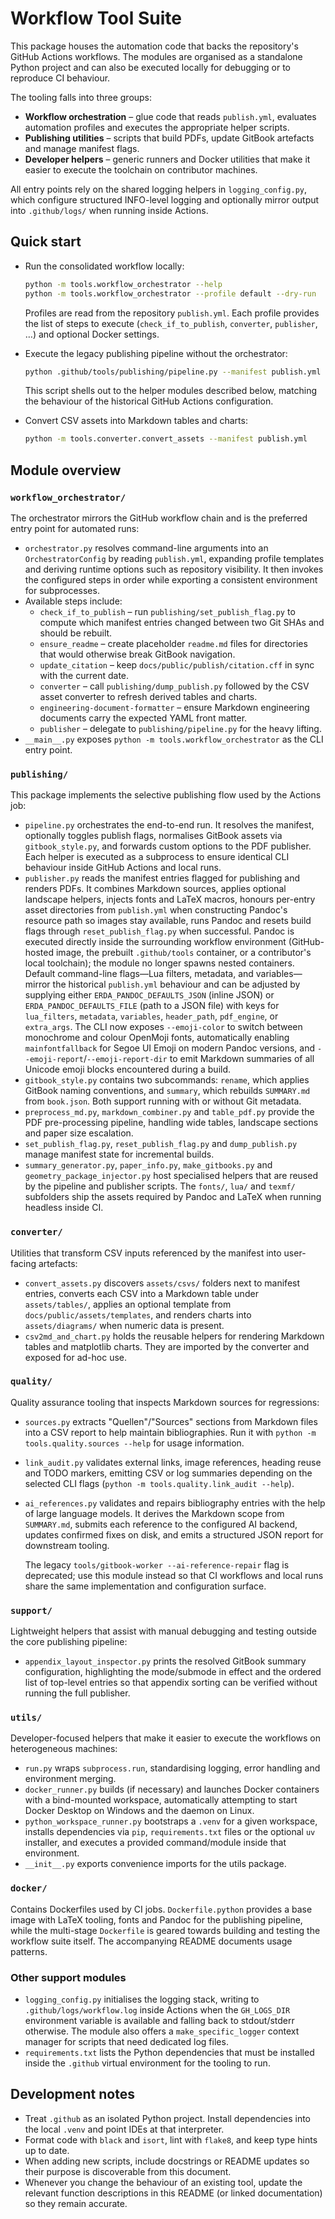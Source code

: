 # Workflow Tool Suite

This package houses the automation code that backs the repository's GitHub
Actions workflows.  The modules are organised as a standalone Python project
and can also be executed locally for debugging or to reproduce CI behaviour.

The tooling falls into three groups:

* **Workflow orchestration** – glue code that reads `publish.yml`, evaluates
  automation profiles and executes the appropriate helper scripts.
* **Publishing utilities** – scripts that build PDFs, update GitBook artefacts
  and manage manifest flags.
* **Developer helpers** – generic runners and Docker utilities that make it
  easier to execute the toolchain on contributor machines.

All entry points rely on the shared logging helpers in `logging_config.py`,
which configure structured INFO-level logging and optionally mirror output into
`.github/logs/` when running inside Actions.

## Quick start

* Run the consolidated workflow locally:
  ```bash
  python -m tools.workflow_orchestrator --help
  python -m tools.workflow_orchestrator --profile default --dry-run
  ```
  Profiles are read from the repository `publish.yml`.  Each profile provides
  the list of steps to execute (`check_if_to_publish`, `converter`,
  `publisher`, …) and optional Docker settings.

* Execute the legacy publishing pipeline without the orchestrator:
  ```bash
  python .github/tools/publishing/pipeline.py --manifest publish.yml
  ```
  This script shells out to the helper modules described below, matching the
  behaviour of the historical GitHub Actions configuration.

* Convert CSV assets into Markdown tables and charts:
  ```bash
  python -m tools.converter.convert_assets --manifest publish.yml
  ```

## Module overview

### `workflow_orchestrator/`

The orchestrator mirrors the GitHub workflow chain and is the preferred entry
point for automated runs:

* `orchestrator.py` resolves command-line arguments into an
  `OrchestratorConfig` by reading `publish.yml`, expanding profile templates and
  deriving runtime options such as repository visibility.  It then invokes the
  configured steps in order while exporting a consistent environment for
  subprocesses.
* Available steps include:
  * `check_if_to_publish` – run `publishing/set_publish_flag.py` to compute which
    manifest entries changed between two Git SHAs and should be rebuilt.
  * `ensure_readme` – create placeholder `readme.md` files for directories that
    would otherwise break GitBook navigation.
  * `update_citation` – keep `docs/public/publish/citation.cff` in sync with the
    current date.
  * `converter` – call `publishing/dump_publish.py` followed by the CSV asset
    converter to refresh derived tables and charts.
  * `engineering-document-formatter` – ensure Markdown engineering documents
    carry the expected YAML front matter.
  * `publisher` – delegate to `publishing/pipeline.py` for the heavy lifting.
* `__main__.py` exposes `python -m tools.workflow_orchestrator` as the CLI
  entry point.

### `publishing/`

This package implements the selective publishing flow used by the Actions job:

* `pipeline.py` orchestrates the end-to-end run.  It resolves the manifest,
  optionally toggles publish flags, normalises GitBook assets via
  `gitbook_style.py`, and forwards custom options to the PDF publisher.  Each
  helper is executed as a subprocess to ensure identical CLI behaviour inside
  GitHub Actions and local runs.
* `publisher.py` reads the manifest entries flagged for publishing and renders
  PDFs.  It combines Markdown sources, applies optional landscape helpers,
  injects fonts and LaTeX macros, honours per-entry asset directories from
  `publish.yml` when constructing Pandoc's resource path so images stay
  available, runs Pandoc and resets build flags through `reset_publish_flag.py`
  when successful.  Pandoc is executed directly inside the surrounding
  workflow environment (GitHub-hosted image, the prebuilt `.github/tools`
  container, or a contributor's local toolchain); the module no longer spawns
  nested containers.  Default command-line flags—Lua filters, metadata, and
  variables—mirror the historical `publish.yml` behaviour and can be adjusted by
  supplying either `ERDA_PANDOC_DEFAULTS_JSON` (inline JSON) or
  `ERDA_PANDOC_DEFAULTS_FILE` (path to a JSON file) with keys for `lua_filters`,
  `metadata`, `variables`, `header_path`, `pdf_engine`, or `extra_args`.  The
  CLI now exposes `--emoji-color` to switch between monochrome and colour
  OpenMoji fonts, automatically enabling `mainfontfallback` for Segoe UI Emoji
  on modern Pandoc versions, and `--emoji-report`/`--emoji-report-dir` to emit
  Markdown summaries of all Unicode emoji blocks encountered during a build.
* `gitbook_style.py` contains two subcommands: `rename`, which applies GitBook
  naming conventions, and `summary`, which rebuilds `SUMMARY.md` from
  `book.json`.  Both support running with or without Git metadata.
* `preprocess_md.py`, `markdown_combiner.py` and `table_pdf.py` provide the PDF
  pre-processing pipeline, handling wide tables, landscape sections and paper
  size escalation.
* `set_publish_flag.py`, `reset_publish_flag.py` and `dump_publish.py` manage
  manifest state for incremental builds.
* `summary_generator.py`, `paper_info.py`, `make_gitbooks.py` and
  `geometry_package_injector.py` host specialised helpers that are reused by
  the pipeline and publisher scripts.
The `fonts/`, `lua/` and `texmf/` subfolders ship the assets required by Pandoc
and LaTeX when running headless inside CI.

### `converter/`

Utilities that transform CSV inputs referenced by the manifest into user-facing
artefacts:

* `convert_assets.py` discovers `assets/csvs/` folders next to manifest entries,
  converts each CSV into a Markdown table under `assets/tables/`, applies an
  optional template from `docs/public/assets/templates`, and renders charts into
  `assets/diagrams/` when numeric data is present.
* `csv2md_and_chart.py` holds the reusable helpers for rendering Markdown tables
  and matplotlib charts.  They are imported by the converter and exposed for
  ad-hoc use.

### `quality/`

Quality assurance tooling that inspects Markdown sources for regressions:

* `sources.py` extracts "Quellen"/"Sources" sections from Markdown files into a
  CSV report to help maintain bibliographies.  Run it with `python -m
  tools.quality.sources --help` for usage information.
* `link_audit.py` validates external links, image references, heading reuse and
  TODO markers, emitting CSV or log summaries depending on the selected CLI
  flags (`python -m tools.quality.link_audit --help`).
* `ai_references.py` validates and repairs bibliography entries with the help of
  large language models.  It derives the Markdown scope from `SUMMARY.md`,
  submits each reference to the configured AI backend, updates confirmed fixes
  on disk, and emits a structured JSON report for downstream tooling.

  The legacy `tools/gitbook-worker --ai-reference-repair` flag is deprecated;
  use this module instead so that CI workflows and local runs share the same
  implementation and configuration surface.

### `support/`

Lightweight helpers that assist with manual debugging and testing outside the
core publishing pipeline:

* `appendix_layout_inspector.py` prints the resolved GitBook summary
  configuration, highlighting the mode/submode in effect and the ordered list of
  top-level entries so that appendix sorting can be verified without running the
  full publisher.

### `utils/`

Developer-focused helpers that make it easier to execute the workflows on
heterogeneous machines:

* `run.py` wraps `subprocess.run`, standardising logging, error handling and
  environment merging.
* `docker_runner.py` builds (if necessary) and launches Docker containers with a
  bind-mounted workspace, automatically attempting to start Docker Desktop on
  Windows and the daemon on Linux.
* `python_workspace_runner.py` bootstraps a `.venv` for a given workspace,
  installs dependencies via `pip`, `requirements.txt` files or the optional `uv`
  installer, and executes a provided command/module inside that environment.
* `__init__.py` exports convenience imports for the utils package.

### `docker/`

Contains Dockerfiles used by CI jobs.  `Dockerfile.python` provides a base image
with LaTeX tooling, fonts and Pandoc for the publishing pipeline, while the
multi-stage `Dockerfile` is geared towards building and testing the workflow
suite itself.  The accompanying README documents usage patterns.

### Other support modules

* `logging_config.py` initialises the logging stack, writing to
  `.github/logs/workflow.log` inside Actions when the `GH_LOGS_DIR` environment
  variable is available and falling back to stdout/stderr otherwise.  The module
  also offers a `make_specific_logger` context manager for scripts that need
  dedicated log files.
* `requirements.txt` lists the Python dependencies that must be installed inside
  the `.github` virtual environment for the tooling to run.

## Development notes

* Treat `.github` as an isolated Python project.  Install dependencies into the
  local `.venv` and point IDEs at that interpreter.
* Format code with `black` and `isort`, lint with `flake8`, and keep type hints
  up to date.
* When adding new scripts, include docstrings or README updates so their purpose
  is discoverable from this document.
* Whenever you change the behaviour of an existing tool, update the relevant
  function descriptions in this README (or linked documentation) so they remain
  accurate.
